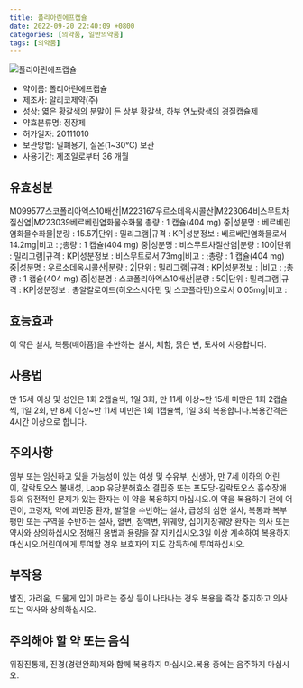 ```yaml
---
title: 폴리아린에프캡슐
date: 2022-09-20 22:40:09 +0800
categories: [의약품, 일반의약품]
tags: [의약품]
---
```

![폴리아린에프캡슐](https://nedrug.mfds.go.kr/pbp/cmn/itemImageDownload/147426587165200136)

- 약이름: 폴리아린에프캡슐
- 제조사: 알리코제약(주)
- 성상: 엷은 황갈색의 분말이 든 상부 황갈색, 하부 연노랑색의 경질캡슐제
- 약효분류명: 정장제
- 허가일자: 20111010
- 보관방법: 밀폐용기, 실온(1~30℃) 보관
- 사용기간: 제조일로부터 36 개월
## 유효성분
M099577스코폴리아엑스10배산|M223167우르소데옥시콜산|M223064비스무트차질산염|M223039베르베린염화물수화물
총량 : 1 캡슐(404 mg) 중|성분명 : 베르베린염화물수화물|분량 : 15.57|단위 : 밀리그램|규격 : KP|성분정보 : 베르베린염화물로서 14.2mg|비고 : ;총량 : 1 캡슐(404 mg) 중|성분명 : 비스무트차질산염|분량 : 100|단위 : 밀리그램|규격 : KP|성분정보 : 비스무트로서 73mg|비고 : ;총량 : 1 캡슐(404 mg) 중|성분명 : 우르소데옥시콜산|분량 : 2|단위 : 밀리그램|규격 : KP|성분정보 : |비고 : ;총량 : 1 캡슐(404 mg) 중|성분명 : 스코폴리아엑스10배산|분량 : 50|단위 : 밀리그램|규격 : KP|성분정보 : 총알칼로이드(히오스시아민 및 스코폴라민)으로서 0.05mg|비고 :
## 효능효과
이 약은 설사, 복통(배아픔)을 수반하는 설사, 체함, 묽은 변, 토사에 사용합니다.
## 사용법
만 15세 이상 및 성인은 1회 2캡슐씩, 1일 3회, 만 11세 이상~만 15세 미만은 1회 2캡슐씩, 1일 2회, 만 8세 이상~만 11세 미만은 1회 1캡슐씩, 1일 3회 복용합니다.복용간격은 4시간 이상으로 합니다.
## 주의사항
임부 또는 임신하고 있을 가능성이 있는 여성 및 수유부, 신생아, 만 7세 이하의 어린이, 갈락토오스 불내성, Lapp 유당분해효소 결핍증 또는 포도당-갈락토오스 흡수장애 등의 유전적인 문제가 있는 환자는 이 약을 복용하지 마십시오.이 약을 복용하기 전에 어린이, 고령자, 약에 과민증 환자, 발열을 수반하는 설사, 급성의 심한 설사, 복통과 복부팽만 또는 구역을 수반하는 설사, 혈변, 점액변, 위궤양, 십이지장궤양 환자는 의사 또는 약사와 상의하십시오.정해진 용법과 용량을 잘 지키십시오.3일 이상 계속하여 복용하지 마십시오.어린이에게 투여할 경우 보호자의 지도 감독하에 투여하십시오.
## 부작용
발진, 가려움, 드물게 입이 마르는 증상 등이 나타나는 경우 복용을 즉각 중지하고 의사 또는 약사와 상의하십시오.
## 주의해야 할 약 또는 음식
위장진통제, 진경(경련완화)제와 함께 복용하지 마십시오.복용 중에는 음주하지 마십시오.

